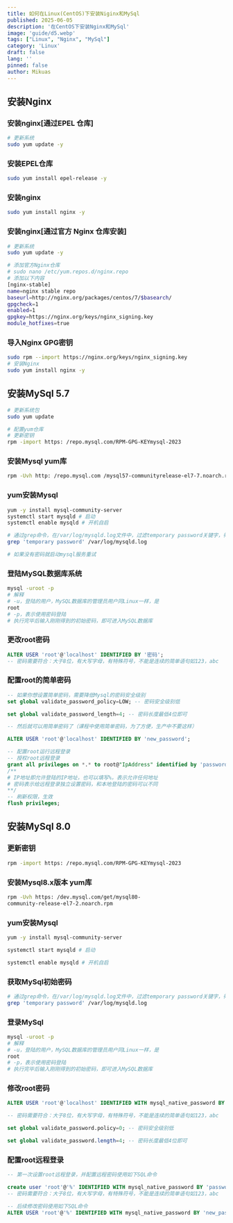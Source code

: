 ```yaml
---
title: 如何在Linux(CentOS)下安装Niginx和MySql
published: 2025-06-05
description: '在CentOS下安装Nginx和MySql'
image: 'guide/d5.webp'
tags: ["Linux", "Nginx", "MySql"]
category: 'Linux'
draft: false 
lang: ''
pinned: false
author: Mikuas
---
```


## 安装Nginx
### 安装nginx[通过EPEL 仓库]
```bash
# 更新系统
sudo yum update -y
```
### 安装EPEL仓库
```bash
sudo yum install epel-release -y
```
### 安装nginx
```bash
sudo yum install nginx -y
```

### 安装nginx[通过官方 Nginx 仓库安装]
```bash
# 更新系统
sudo yum update -y

# 添加官方Nginx仓库
# sudo nano /etc/yum.repos.d/nginx.repo
# 添加以下内容
[nginx-stable]
name=nginx stable repo
baseurl=http://nginx.org/packages/centos/7/$basearch/
gpgcheck=1
enabled=1
gpgkey=https://nginx.org/keys/nginx_signing.key
module_hotfixes=true
```

### 导入Nginx GPG密钥
```bash
sudo rpm --import https://nginx.org/keys/nginx_signing.key
# 安装Nginx
sudo yum install nginx -y
```

## 安装MySql 5.7
```bash
# 更新系统包
sudo yum update

# 配置yum仓库
# 更新密钥
rpm -import https: /repo.mysql.com/RPM-GPG-KEYmysql-2023
```
### 安装Mysql yum库
```bash
rpm -Uvh http: /repo.mysql.com /mysql57-communityrelease-el7-7.noarch.rpm
```
### yum安装Mysql
```bash
yum -y install mysql-community-server
systemctl start mysqld # 启动
systemctl enable mysqld # 开机自启

# 通过grep命令，在/var/log/mysqld.log文件中，过滤temporary password关键字，得到初始密码
grep 'temporary password' /var/log/mysqld.log

# 如果没有密码就启动mysql服务重试
```

###  登陆MySQL数据库系统
```bash
mysql -uroot -p
# 解释
# -u，登陆的用户，MySQL数据库的管理员用户同Linux一样，是
root
# -p，表示使用密码登陆
# 执行完毕后输入刚刚得到的初始密码，即可进入MySQL数据库
```

### 更改root密码
```sql
ALTER USER 'root'@'localhost' IDENTIFIED BY '密码';
-- 密码需要符合：大于8位，有大写字母，有特殊符号，不能是连续的简单语句如123，abc
```

### 配置root的简单密码
```sql
-- 如果你想设置简单密码，需要降低Mysql的密码安全级别
set global validate_password_policy=LOW; -- 密码安全级别低

set global validate_password_length=4; -- 密码长度最低4位即可

-- 然后就可以用简单密码了（课程中使用简单密码，为了方便，生产中不要这样）

ALTER USER 'root'@'localhost' IDENTIFIED BY 'new_password';
```
```sql
-- 配置root运行远程登录
-- 授权root远程登录
grant all privileges on *.* to root@"IpAddress" identified by 'password' with grant option;
/**
# IP地址即允许登陆的IP地址，也可以填写%，表示允许任何地址
# 密码表示给远程登录独立设置密码，和本地登陆的密码可以不同
**/
-- 刷新权限，生效
flush privileges;
```
## 安装MySql 8.0
### 更新密钥
```bash
rpm -import https: /repo.mysql.com/RPM-GPG-KEYmysql-2023
```
### 安装Mysql8.x版本 yum库
```bash
rpm -Uvh https: /dev.mysql.com/get/mysql80-
community-release-el7-2.noarch.rpm
```
### yum安装Mysql
```bash
yum -y install mysql-community-server

systemctl start mysqld # 启动

systemctl enable mysqld # 开机自启
```
### 获取MySql初始密码
```bash
# 通过grep命令，在/var/log/mysqld.log文件中，过滤temporary password关键字，得到初始密码
grep 'temporary password' /var/log/mysqld.log
```
### 登录MySql
```bash
mysql -uroot -p
# 解释
# -u，登陆的用户，MySQL数据库的管理员用户同Linux一样，是
root
# -p，表示使用密码登陆
# 执行完毕后输入刚刚得到的初始密码，即可进入MySQL数据库
```
### 修改root密码
```sql
ALTER USER 'root'@'localhost' IDENTIFIED WITH mysql_native_password BY 'new_password';

-- 密码需要符合：大于8位，有大写字母，有特殊符号，不能是连续的简单语句如123，abc

set global validate_password.policy=0; -- 密码安全级别低

set global validate_password.length=4; -- 密码长度最低4位即可
```
### 配置root远程登录
```sql
-- 第一次设置root远程登录，并配置远程密码使用如下SQL命令

create user 'root'@'%' IDENTIFIED WITH mysql_native_password BY 'password';
-- 密码需要符合：大于8位，有大写字母，有特殊符号，不能是连续的简单语句如123，abc

-- 后续修改密码使用如下SQL命令
ALTER USER 'root'@'%' IDENTIFIED WITH mysql_native_password BY 'new_password';

```